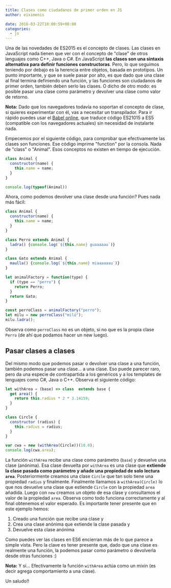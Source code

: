 ```yaml
---
title: Clases como ciudadanos de primer orden en JS
author: eiximenis

date: 2016-03-22T10:00:59+00:00
categories:
  - js
---
```


Una de las novedades de ES2015 es el concepto de clases. Las clases en JavaScript nada tienen que ver con el concepto de "clase" de otros lenguajes como C++, Java o C#. En JavaScript **las clases son una sintaxis alternativa para definir funciones constructoras**. Pero, lo que seguimos teniendo por debajo es la herencia entre objetos, basada en prototipos.
Un punto importante, y que se suele pasar por alto, es que dado que una clase al final termina definiendo una función, y las funciones son ciudadanos de primer orden, también deben serlo las clases. O dicho de otro modo: es posible pasar una clase como parámetro y devolver una clase como valor de retorno.

**Nota:** Dado que los navegadores todavía no soportan el concepto de clase, si quieres experimentar con él, vas a necesitar un transpilador. Para ir rápido puedes usar el [Babel online](https://babeljs.io/repl/), que traduce código ES21015 a ES5 (compatible con los navegadores actuales) sin necesidad de instalarte nada.

Empecemos por el siguiente código, para comprobar que efectivamente las clases son funciones. Ese código imprime "function" por la consola. Nada de "class" o "Animal". Esos conceptos no existen en tiempo de ejecución.

```javascript
class Animal {
  constructor(name) {
    this.name = name;
  }
}

console.log(typeof(Animal))
```

Ahora, como podemos devolver una clase desde una función? Pues nada más fácil:

```javascript
class Animal {
  constructor(name) {
    this.name = name;
  }
}

class Perro extends Animal {
  ladra() {console.log(`${this.name} guaaaaau`)}
}

class Gato extends Animal {
  maulla() {console.log(`${this.name} miaaaaaau`)}
}

let animalFactory = function(type) {
  if (type == "perro") {
    return Perro;
  }
  return Gato;
}

const perroClass = animalFactory("perro");
let milu = new perroClass("milú");
milu.ladra();
```

Observa como `perroClass` no es un objeto, si no que es la propia clase `Perro` (de ahí que podamos hacer un new luego).

Pasar clases a clases
---------------------
Del mismo modo que podemos pasar o devolver una clase a una función, también podemos pasar una clase... a una clase. Eso puede parecer raro, pero da una especie de contrapartida a los genéricos y a los templates de lenguajes como C#, Java o C++.
Observa el siguiente código:

```javascript
let withArea = (base) => class  extends base {
  get area() {
    return this.radius * 2 * 3.14159;
  }
}

class Circle {
  constructor (radius) {
    this.radius = radius;
  }
}

var cwa = new (withArea(Circle))(10.0);
console.log(cwa.area);
```

La función `withArea` recibe una clase como parámetro (`base`) y devuelve una clase (anónima). Esa clase devuelta por `withArea` es una clase que **extiende la clase pasada como parámetro y añade una propiedad de solo lectura `area`**.
Posteriormente creamos una clase `Circle` que tan solo tiene una propiedad `radius` y finalmente. Finalmente llamamos a `withArea(Circle)` lo que nos devuelve una clase que estiende `Circle` con la propiedad `area` añadida. Luego con `new` creamos un objeto de esa clase y consultamos el valor de la propiedad `area`.
Observa como todo funciona correctamente y al final obtenemos el valor esperado. Es importante tener presente que en este ejemplo hemos:

1. Creado una función que recibe una clase y
2.    Crea una clase anónima que extiende la clase pasada y
3.    Devuelve esta clase anónima

Como puedes ver las clases en ES6 encierran más de lo que parece a simple vista. Pero la clave es tener presente que, dado que una clase es realmente una función, la podemos pasar como parámetro o devolverla desde otras funciones :)

**Nota:** Y sí... Efectivamente la función `withArea` actúa como un mixin (es decir agrega comportamiento a una clase).

Un saludo!!
